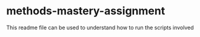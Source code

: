 # methods-mastery-assignment
This readme file can be used to understand how to run the scripts involved

